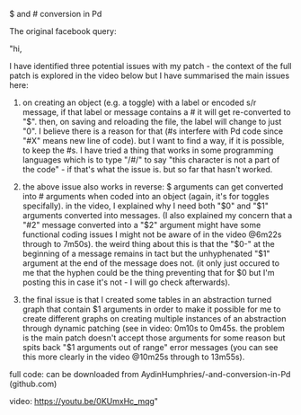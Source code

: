 $ and # conversion in Pd

The original facebook query:

"hi,

I have identified three potential issues with my patch - the context of the full patch is explored in the video below but I have summarised the main issues here:

1. on creating an object (e.g. a toggle) with a label or encoded s/r message, if that label or message contains a # it will get re-converted to "$". then, on saving and reloading the file, the label will change to just "0". I believe there is a reason for that (#s interfere with Pd code since "#X" means new line of code). but I want to find a way, if it is possible, to keep the #s. I have tried a thing that works in some programming languages which is to type "/#/" to say "this character is not a part of the code" - if that's what the issue is. but so far that hasn't worked.

2. the above issue also works in reverse: $ arguments can get converted into # arguments when coded into an object (again, it's for toggles specifally). in the video, I explained why I need both "$0" and "$1" arguments converted into messages. (I also explained my concern that a "#2" message converted into a "$2" argument might have some functional coding issues I might not be aware of in the video @6m22s through to 7m50s). the weird thing about this is that the "$0-" at the beginning of a message remains in tact but the unhyphenated "$1" argument at the end of the message does not. (it only just occured to me that the hyphen could be the thing preventing that for $0 but I'm posting this in case it's not - I will go check afterwards).

3. the final issue is that I created some tables in an abstraction turned graph that contain $1 arguments in order to make it possible for me to create different graphs on creating multiple instances of an abstraction through dynamic patching (see in video: 0m10s to 0m45s. the problem is the main patch doesn't accept those arguments for some reason but spits back "$1 arguments out of range" error messages (you can see this more clearly in the video @10m25s through to 13m55s). 

full code: can be downloaded from AydinHumphries/-and-conversion-in-Pd (github.com)

video: https://youtu.be/0KUmxHc_mqg"
